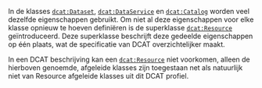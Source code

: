 In de klasses [`dcat:Dataset`](#dcat-Dataset), [`dcat:DataService`](#dcat-DataService) en [`dcat:Catalog`](#dcat-Catalog) worden veel dezelfde 
eigenschappen gebruikt. Om niet al deze eigenschappen voor elke klasse opnieuw te hoeven definiëren is de superklasse 
[`dcat:Resource`](#dcat-Resource) geïntroduceerd. Deze superklasse beschrijft deze gedeelde eigenschappen op één plaats, wat de specificatie van DCAT overzichtelijker maakt.

In een DCAT beschrijving kan een [`dcat:Resource`](#dcat-Resource) niet voorkomen, alleen de hierboven genoemde, afgeleide klasses zijn toegestaan net als natuurlijk niet van Resource afgeleide klasses uit dit DCAT profiel.
